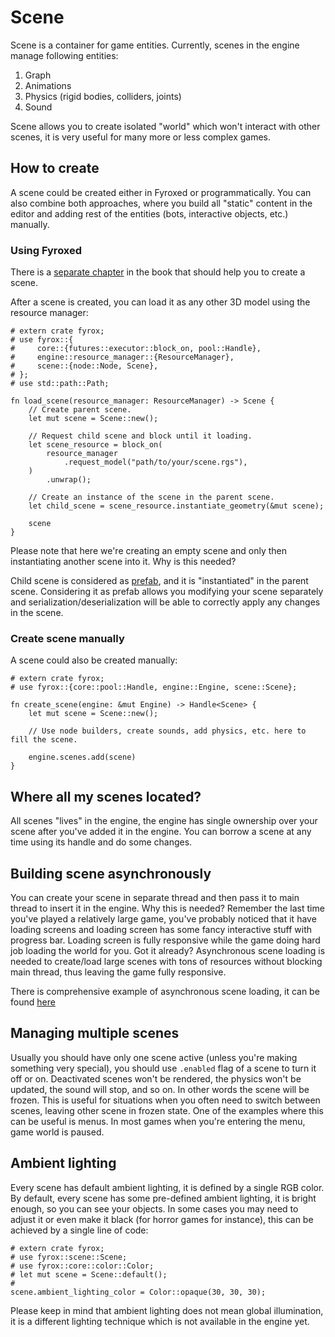 # Scene 

Scene is a container for game entities. Currently, scenes in the engine manage following entities:

1) Graph
2) Animations
3) Physics (rigid bodies, colliders, joints)
4) Sound 

Scene allows you to create isolated "world" which won't interact with other scenes, it is very useful for many
more or less complex games.

## How to create

A scene could be created either in Fyroxed or programmatically. You can also combine both approaches, where
you build all "static" content in the editor and adding rest of the entities (bots, interactive objects, etc.)
manually.

### Using Fyroxed

There is a [separate chapter](../../fyroxed/introduction.md) in the book that should help you to create a scene.

After a scene is created, you can load it as any other 3D model using the resource manager:

```rust,no_run
# extern crate fyrox;
# use fyrox::{
#     core::{futures::executor::block_on, pool::Handle},
#     engine::resource_manager::{ResourceManager},
#     scene::{node::Node, Scene},
# };
# use std::path::Path;

fn load_scene(resource_manager: ResourceManager) -> Scene {
    // Create parent scene.
    let mut scene = Scene::new();

    // Request child scene and block until it loading.
    let scene_resource = block_on(
        resource_manager
            .request_model("path/to/your/scene.rgs"),
    )
        .unwrap();

    // Create an instance of the scene in the parent scene.
    let child_scene = scene_resource.instantiate_geometry(&mut scene);

    scene
}
```

Please note that here we're creating an empty scene and only then instantiating another scene into it. Why is this
needed? 

Child scene is considered as [prefab](./prefab.md), and it is "instantiated" in the parent scene. Considering 
it as prefab allows you modifying your scene separately and serialization/deserialization will be able to correctly
apply any changes in the scene.

### Create scene manually

A scene could also be created manually:

```rust,no_run
# extern crate fyrox;
# use fyrox::{core::pool::Handle, engine::Engine, scene::Scene};

fn create_scene(engine: &mut Engine) -> Handle<Scene> {
    let mut scene = Scene::new();

    // Use node builders, create sounds, add physics, etc. here to fill the scene.

    engine.scenes.add(scene)
}
```

## Where all my scenes located?

All scenes "lives" in the engine, the engine has single ownership over your scene after you've added it in the engine.
You can borrow a scene at any time using its handle and do some changes.

## Building scene asynchronously 

You can create your scene in separate thread and then pass it to main thread to insert it in the engine. Why this 
is needed? Remember the last time you've played a relatively large game, you've probably noticed that it have 
loading screens and loading screen has some fancy interactive stuff with progress bar. Loading screen is fully 
responsive while the game doing hard job loading the world for you. Got it already? Asynchronous scene loading is
needed to create/load large scenes with tons of resources without blocking main thread, thus leaving the game 
fully responsive. 

There is comprehensive example of asynchronous scene loading, it can be found 
[here](https://github.com/FyroxEngine/Fyrox/blob/master/examples/async.rs)  

## Managing multiple scenes

Usually you should have only one scene active (unless you're making something very special), you should use 
`.enabled` flag of a scene to turn it off or on. Deactivated scenes won't be rendered, the physics won't be
updated, the sound will stop, and so on. In other words the scene will be frozen. This is useful for situations
when you often need to switch between scenes, leaving other scene in frozen state. One of the examples where this
can be useful is menus. In most games when you're entering the menu, game world is paused. 

## Ambient lighting

Every scene has default ambient lighting, it is defined by a single RGB color. By default, every scene has 
some pre-defined ambient lighting, it is bright enough, so you can see your objects. In some cases you may 
need to adjust it or even make it black (for horror games for instance), this can be achieved by a single
line of code:

```rust,no_run
# extern crate fyrox;
# use fyrox::scene::Scene;
# use fyrox::core::color::Color;
# let mut scene = Scene::default();
# 
scene.ambient_lighting_color = Color::opaque(30, 30, 30); 
```

Please keep in mind that ambient lighting does not mean global illumination, it is a different lighting technique
which is not available in the engine yet.